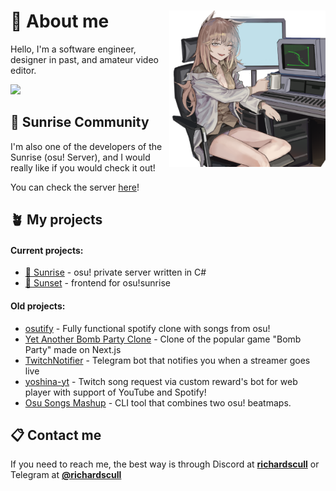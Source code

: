 # 🌿 About me <img align="right" src="https://raw.githubusercontent.com/richardscull/richardscull/main/profile.png" width="250" />
Hello, I'm a software engineer, designer in past, and amateur video editor.

<a target="_blank" href="https://ko-fi.com/richardscull"><img src="https://img.shields.io/badge/Support_Me-white?logo=kofi&style=social" /></a>

## 🌻 Sunrise Community  

I'm also one of the developers of the Sunrise (osu! Server), and I would really like if you would check it out!

You can check the server [here](https://sunrize.uk)!

## 🪴 My projects 
#### Current projects:
- [🌅 Sunrise](https://github.com/SunriseCommunity/Sunrise) - osu! private server written in C#
- [🌇 Sunset](https://github.com/SunriseCommunity/Sunset) - frontend for osu!sunrise
#### Old projects:
- [osutify](https://github.com/richardscull/osutify) - Fully functional spotify clone with songs from osu! 
- [Yet Another Bomb Party Clone](https://github.com/richardscull/YetAnotherBombPartyClone) - Clone of the popular game "Bomb Party" made on Next.js 
- [TwitchNotifier](https://github.com/richardscull/TwitchNotifier) - Telegram bot that notifies you when a streamer goes live
- [yoshina-yt](https://github.com/richardscull/yoshina-yt) - Twitch song request via custom reward's bot for web player with support of YouTube and Spotify!
- [Osu Songs Mashup](https://github.com/richardscull/Osu-Songs-Mashup) - CLI tool that combines two osu! beatmaps.

## 📋 Contact me
If you need to reach me, the best way is through Discord at [**richardscull**](https://discordapp.com/users/228223085759692802) or Telegram at [**@richardscull**](https://t.me/richardscull)
